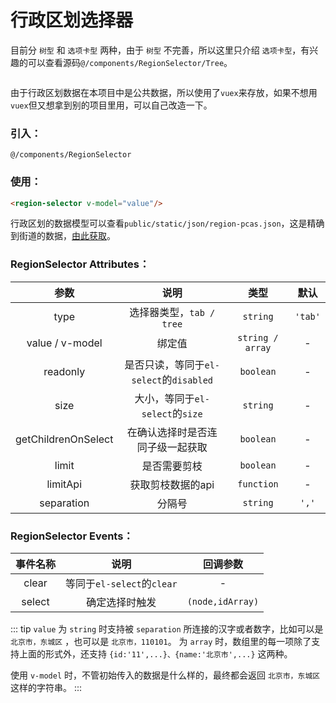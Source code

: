 # 行政区划选择器

目前分 `树型` 和 `选项卡型` 两种，由于 `树型` 不完善，所以这里只介绍 `选项卡型`，有兴趣的可以查看源码`@/components/RegionSelector/Tree`。

<img :src="$withBase('/region-selector_tab.png')">

由于行政区划数据在本项目中是公共数据，所以使用了`vuex`来存放，如果不想用`vuex`但又想拿到别的项目里用，可以自己改造一下。

### 引入：

`@/components/RegionSelector`

### 使用：
```html
<region-selector v-model="value"/>
```

行政区划的数据模型可以查看`public/static/json/region-pcas.json`，这是精确到街道的数据，[由此获取](https://github.com/modood/Administrative-divisions-of-China)。

### RegionSelector Attributes：

| 参数                | 说明                                    | 类型             | 默认    |
| :-----------------: | :-------------------------------------: | :--------------: | :-----: |
| type                | 选择器类型，`tab / tree`                | `string`         | `'tab'` |
| value / v-model     | 绑定值                                  | `string / array` | -       | 
| readonly            | 是否只读，等同于`el-select`的`disabled` | `boolean`        | -       | 
| size                | 大小，等同于`el-select`的`size`         | `string`         | -       | 
| getChildrenOnSelect | 在确认选择时是否连同子级一起获取        | `boolean`        | -       | 
| limit               | 是否需要剪枝                            | `boolean`        | -       | 
| limitApi            | 获取剪枝数据的api                       | `function`       | -       | 
| separation          | 分隔号                                  | `string`         | `','`   | 

### RegionSelector Events：

| 事件名称 | 说明                       | 回调参数         |
| :------: | :------------------------: | :--------------: |
| clear    | 等同于`el-select`的`clear` | -                |
| select   | 确定选择时触发             | `(node,idArray)` |


::: tip
`value` 为 `string` 时支持被 `separation` 所连接的汉字或者数字，比如可以是 `北京市，东城区` ，也可以是 `北京市，110101`。
为 `array` 时，数组里的每一项除了支持上面的形式外，还支持 `{id:'11',...}、{name:'北京市',...}` 这两种。

使用 `v-model` 时，不管初始传入的数据是什么样的，最终都会返回 `北京市，东城区` 这样的字符串。
:::

